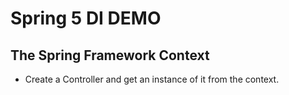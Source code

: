 # Spring 5 DI DEMO

## The Spring Framework Context

- Create a Controller and get an instance of it from the context.